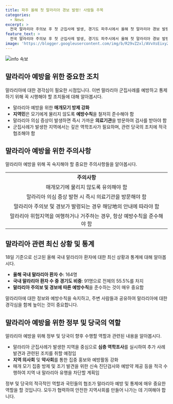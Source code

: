 ```yaml
---
title: 파주 올해 첫 말라리아 경보 발령! 사람들 주목
categories:
  - News
excerpt: >
  전국 말라리아 주의보 후 첫 군집사례 발생, 경기도 파주시에서 올해 첫 말라리아 경보 발령 18일, 질병관리청이 전국 말라리아 주의보를 발령한 가운데 경기도 파주시에서 올해 첫 말라리아 경보가 발령되었다. 18일 파주시에서 2명의 군집사례가 확인되어 경보가 발령된 것으로, 해당 지역에서의 유행을 차단하기 위해 심층 역학조사가 예정되었으며, 지역 내에서는 예방수칙 준수와 신속 진단검사, 예방약 제공 등이 적극적으로 이루어질 예정이다. 현재 올해 국내 말라리아 환자는 164명으로, 경기도에서의 환자 수가 전체의 55.5%를 차지하고 있으며, 주민들은 매개모기에 물리지 않도록 예방수칙을 준수해야 한다는 보건 당국의 당부가 있었다.
feature_text: >
  전국 말라리아 주의보 후 첫 군집사례 발생, 경기도 파주시에서 올해 첫 말라리아 경보 발령 18일, 질병관리청이 전국 말라리아 주의보를 발령한 가운데 경기도 파주시에서 올해 첫 말라리아 경보가 발령되었다. 18일 파주시에서 2명의 군집사례가 확인되어 경보가 발령된 것으로, 해당 지역에서의 유행을 차단하기 위해 심층 역학조사가 예정되었으며, 지역 내에서는 예방수칙 준수와 신속 진단검사, 예방약 제공 등이 적극적으로 이루어질 예정이다. 현재 올해 국내 말라리아 환자는 164명으로, 경기도에서의 환자 수가 전체의 55.5%를 차지하고 있으며, 주민들은 매개모기에 물리지 않도록 예방수칙을 준수해야 한다는 보건 당국의 당부가 있었다.
image: 'https://blogger.googleusercontent.com/img/b/R29vZ2xl/AVvXsEixyZcFfHzMRdzZMjFBmAUKJYCLCGyLL1o632UiGVXcaFdKo_bkvkuCioo0uUKlGfBVcT3P84aROyZIXSBEx3Aw5nCQ3pTgDom1WDC4m8eifvWiAmWEEVb4x6G_l8C0QH225ldMjyaFvpxGEBGNO37VmDTDMHGhJPq73UglMfDca1-0aw/s1600/blogspot.png'
---
```


<p><img src="https://blogger.googleusercontent.com/img/b/R29vZ2xl/AVvXsEixyZcFfHzMRdzZMjFBmAUKJYCLCGyLL1o632UiGVXcaFdKo_bkvkuCioo0uUKlGfBVcT3P84aROyZIXSBEx3Aw5nCQ3pTgDom1WDC4m8eifvWiAmWEEVb4x6G_l8C0QH225ldMjyaFvpxGEBGNO37VmDTDMHGhJPq73UglMfDca1-0aw/s1600/blogspot.png" alt="info 속보" /></p>

<h2 data-ke-size="size26">말라리아 예방을 위한 중요한 조치</h2>

<p data-ke-size="size16">말라리아에 대한 경각심이 필요한 시점입니다. 이번 말라리아 군집사례를 예방하고 통제하기 위해 꼭 시행해야 할 조치들에 대해 알아봅시다.</p>

<ul>
  <li>말라리아 예방을 위한 <b>매개모기 방제 강화</b></li>
  <li><b>지역민</b>은 모기에게 물리지 않도록 <b>예방수칙</b>을 철저히 준수해야 함</li>
  <li>말라리아 의심 증상이 발생하면 즉시 가까운 <b>의료기관</b>을 방문하여 검사를 받아야 함</li>
  <li>군집사례가 발생한 지역에서는 깊은 역학조사가 필요하며, 관련 당국의 조치에 적극 협조해야 함</li>
</ul>

<h2 data-ke-size="size26">말라리아 예방을 위한 주의사항</h2>

<p data-ke-size="size16">말라리아 예방을 위해 꼭 숙지해야 할 중요한 주의사항들을 알아봅시다.</p>

<table>
  <tr>
    <td style="text-align: center; height: 17px;"><b>주의사항</b></td>
  </tr>
  <tr>
    <td style="text-align: center; height: 17px;">매개모기에 물리지 않도록 유의해야 함</td>
  </tr>
  <tr>
    <td style="text-align: center; height: 17px;">말라리아 의심 증상 발현 시 즉시 의료기관을 방문해야 함</td>
  </tr>
  <tr>
    <td style="text-align: center; height: 17px;">말라리아 주의보 및 경보가 발령되는 경우 해당地의 안내에 따라야 함</td>
  </tr>
  <tr>
    <td style="text-align: center; height: 17px;">말라리아 위험지역을 여행하거나 거주하는 경우, 항상 예방수칙을 준수해야 함</td>
  </tr>
</table>

<h2 data-ke-size="size26">말라리아 관련 최신 상황 및 통계</h2>

<p data-ke-size="size16">18일 기준으로 신고된 올해 국내 말라리아 환자에 대한 최신 상황과 통계에 대해 알아봅시다.</p>

<ul>
  <li><b>올해 국내 말라리아 환자 수</b>: 164명</li>
  <li><b>국내 말라리아 환자 수 중 경기도 비중</b>: 91명으로 전체의 55.5%를 차지</li>
  <li><b>말라리아 주의보 및 경보에 따른 예방수칙</b>을 준수하는 것이 매우 중요함</li>
</ul>

<p data-ke-size="size16">말라리아에 대한 정보와 예방수칙을 숙지하고, 주변 사람들과 공유하여 말라리아에 대한 경각심을 함께 높이는 것이 중요합니다.</p>

<h2 data-ke-size="size26">말라리아 예방을 위한 정부 및 당국의 역할</h2>

<p data-ke-size="size16">말라리아 예방을 위해 정부 및 당국이 향후 수행할 역할과 관련된 내용을 알아봅시다.</p>

<ul>
  <li>말라리아 군집사례가 발생한 지역을 중심으로 <b>심층 역학조사</b>를 실시하여 추가 사례 발견과 관련된 조치를 취할 예정임</li>
  <li><b>지역 의사회</b> 및 <b>약사회</b>를 통한 집중 홍보와 예방활동 강화</li>
  <li>매개 모기 집중 방제 및 조기 발견을 위한 신속 진단검사와 예방약 제공 등을 적극 수행하여 지역 내 말라리아 유행을 차단할 계획임</li>
</ul>

<p data-ke-size="size16">정부 및 당국의 적극적인 역할과 국민들의 협조가 말라리아 예방 및 통제에 매우 중요한 역할을 할 것입니다. 모두가 협력하여 안전한 지역사회를 만들어 나가는 데 기여해야 합니다.</p>


